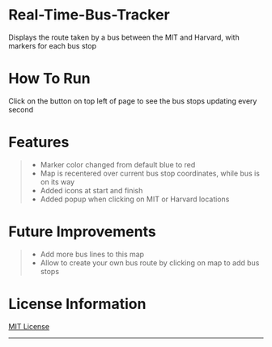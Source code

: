 # <div>Real-Time-Bus-Tracker</div>
Displays the route taken by a bus between the MIT and Harvard, with markers for each bus stop

# <div>How To Run</div>
Click on the button on top left of page to see the bus stops updating every second

# <div>Features</div>
> - Marker color changed from default blue to red
> - Map is recentered over current bus stop coordinates, while bus is on its way
> - Added icons at start and finish
> - Added popup when clicking on MIT or Harvard locations

# <div>Future Improvements</div>
> - Add more bus lines to this map
> - Allow to create your own bus route by clicking on map to add bus stops

# <div>License Information</div>
[MIT License](https://mit-license.org/)

***